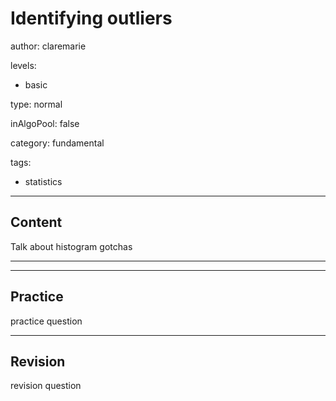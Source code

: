# Identifying outliers

author: claremarie

levels:

  - basic

type: normal

inAlgoPool: false

category: fundamental

tags:

  - statistics





---
## Content

Talk about histogram gotchas


---
---
## Practice

practice question



---
## Revision

revision question
